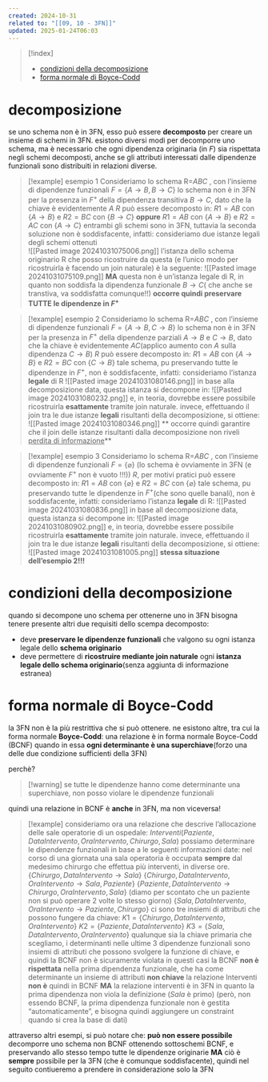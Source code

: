 ```yaml
---
created: 2024-10-31
related to: "[[09, 10 - 3FN]]"
updated: 2025-01-24T06:03
---
```

>[!index]
>
>- [condizioni della decomposizione](#condizioni%20della%20decomposizione)
>- [forma normale di Boyce-Codd](#forma%20normale%20di%20Boyce-Codd)
# decomposizione
se uno schema non è in 3FN, esso può essere **decomposto** per creare un insieme di schemi in 3FN.
esistono diversi modi per decomporre uno schema, ma è necessario che ogni dipendenza originaria (in $F$) sia rispettata negli schemi decomposti, anche se gli attributi interessati dalle dipendenze funzionali sono distribuiti in relazioni diverse.

>[!example] esempio 1
Consideriamo lo schema R=$ABC$ , con l’insieme di dipendenze funzionali $F=\{A \to B, B \to C\}$
lo schema non è in 3FN per la presenza in $F^+$ della dipendenza transitiva $B \to C$, dato che la chiave è evidentemente $A$
$R$ può essere decomposto in:
>	$R1 = AB$ con $\{A \to B\}$ e $R2 = BC$ con $\{B \to C\}$
>**oppure**
>	$R1 = AB$ con $\{A \to B\}$ e $R2 = AC$ con $\{A \to C\}$
>entrambi gli schemi sono in 3FN, tuttavia la seconda soluzione non è soddisfacente, infatti:
>consideriamo due istanze legali degli schemi ottenuti	
![[Pasted image 20241031075006.png]]
l’istanza dello schema originario R che posso ricostruire da questa (e l’unico modo per ricostruirla è facendo un join naturale) è la seguente:
![[Pasted image 20241031075109.png]]
**MA** questa non è un’istanza legale di R, in quanto non soddisfa la dipendenza funzionale $B \to C$( che anche se transtiva, va soddisfatta comunque!!)
**occorre quindi preservare TUTTE le dipendenze in $F^+$**

>[!example] esempio 2
Consideriamo lo schema R=$ABC$ , con l’insieme di dipendenze funzionali $F=\{A \to B, C \to B\}$
lo schema non è in 3FN per la presenza in $F^+$ della dipendenze parziali $A \to B$ e $C \to B$, dato che la chiave è evidentemente $AC$(applico aumento con $A$ sulla dipendenza $C \to B$)
$R$ può essere decomposto in:
>	$R1 = AB$ con $\{A \to B\}$ e $R2 = BC$ con $\{C \to B\}$
tale schema, pu preservando tutte le dipendenze in $F^+$, non è soddisfacente, infatti:
consideriamo l’istanza **legale** di R
![[Pasted image 20241031080146.png]]
in base alla decomposizione data, questa istanza si decompone in:
![[Pasted image 20241031080232.png]]
e, in teoria, dovrebbe essere possibile ricostruirla **esattamente** tramite join naturale.
invece, effettuando il join tra le due istanze **legali** risultanti della decomposizione, si ottiene:
![[Pasted image 20241031080346.png]]
** occorre quindi garantire che il join delle istanze risultanti dalla decomposizione non riveli <u>perdita di informazione</u>** 

>[!example] esempio 3
Consideriamo lo schema R=$ABC$ , con l’insieme di dipendenze funzionali $F=\{\varnothing \}$ (lo schema è ovviamente in 3FN (e ovviamente $F^+$ non è vuoto !!!))
$R$, per motivi pratici può essere decomposto in:
>	$R1 = AB$ con $\{\varnothing\}$ e $R2 = BC$ con $\{\varnothing\}$
tale schema, pu preservando tutte le dipendenze in $F^+$(che sono quelle banali), non è soddisfacente, infatti:
consideriamo l’istanza **legale** di R:
![[Pasted image 20241031080836.png]]
in base all decomposizione data, questa istanza si decompone in:
![[Pasted image 20241031080902.png]]
e, in teoria, dovrebbe essere possibile ricostruirla **esattamente** tramite join naturale.
invece, effettuando il join tra le due istanze **legali** risultanti della decomposizione, si ottiene:
![[Pasted image 20241031081005.png]]
**stessa situazione dell’esempio 2!!!**

# condizioni della decomposizione
quando si decompone uno schema per ottenerne uno in 3FN bisogna tenere presente altri due requisiti dello scempa decomposto:
- deve **preservare le dipendenze funzionali** che valgono su ogni istanza legale dello **schema originario**
- deve permettere di **ricostruire mediante join naturale** ogni **istanza legale dello schema originario**(senza aggiunta di informazione estranea)
# forma normale di Boyce-Codd
la 3FN non è la più restrittiva che si può ottenere. ne esistono altre, tra cui la forma normale **Boyce-Codd**:
una relazione è in forma normale Boyce-Codd (BCNF) quando in essa **ogni determinante è una superchiave**(forzo una delle due condizione sufficienti della 3FN)

perchè?
>[!warning] se tutte le dipendenze hanno come determinante una superchiave, non posso violare le dipendenze funzionali

quindi una relazione in BCNF è **anche** in 3FN, ma non viceversa!
>[!example]
>consideriamo ora una relazione che descrive l’allocazione delle sale operatorie di un ospedale:
$Interventi( Paziente, DataIntervento, OraIntervento, Chirurgo, Sala)$
possiamo determinare le dipendenze funzionali in base a le seguenti informazioni date:
nel corso di una giornata una sala operatoria è occupata **sempre** dal medesimo chirurgo che effettua più interventi, in diverse ore.
$\{Chirurgo, DataIntervento \to Sala\}$
$\{Chirurgo, DataIntervento, OraIntervento \to Sala, Paziente\}$
$\{Paziente, DataIntervento \to Chirurgo, OraIntervento, Sala\}$ (diamo per scontato che un paziente non si può operare 2 volte lo stesso giorno)
$\{Sala, DataIntervento, OraIntervento\to Paziente, Chirurgo\}$
ci sono tre insiemi di attributi che possono fungere da chiave:
$K1 =\{Chirurgo, DataIntervento, OraIntervento\}$
$K2 = \{Paziente, DataIntervento\}$
$K3 = \{Sala, DataIntervento, OraIntervento\}$
qualunque sia la chiave primaria che scegliamo, i determinanti nelle ultime 3 dipendenze funzionali sono insiemi di attributi che possono svolgere la funzione di chiave, e quindi la BCNF non è sicuramente violata in questi casi
la BCNF **non è rispettata** nella prima dipendenza funzionale, che ha come determinante un insieme di attributi **non chiave**
la relazione Interventi **non è** quindi in BCNF
**MA**
la relazione interventi è in 3FN in quanto la prima dipendenza non viola la definizione ($Sala$ è primo) (però, non essendo BCNF, la prima dipendenza funzionale non è gestita “automaticamente”, e bisogna quindi aggiungere un constraint quando si crea la base di dati)

attraverso altri esempi, si può notare che:
**può non essere possibile** decomporre uno schema non BCNF ottenendo sottoschemi BCNF, e preservando allo stesso tempo tutte le dipendenze originarie
**MA** ciò è **sempre** possibile per la 3FN (che è comunque soddisfacente), quindi nel seguito contiueremo a prendere in considerazione solo la 3FN
